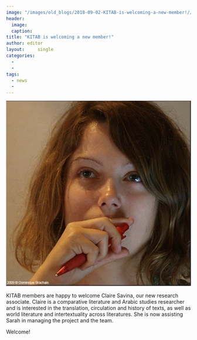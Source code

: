```yaml
---
image: "/images/old_blogs/2018-09-02-KITAB-is-welcoming-a-new-member!//media/image1.jpg"
header:
  image: 
  caption: 
title: "KITAB is welcoming a new member!"			
author: editor		
layout:		single
categories:
  - 
  - 
tags:
  - news
  - 
---
```

[![](/images/old_blogs/2018-09-02-KITAB-is-welcoming-a-new-member!//media/image1.jpg)](/images/old_blogs/2018-09-02-KITAB-is-welcoming-a-new-member!//media/image1.jpg)



KITAB members are happy to welcome Claire Savina, our new research associate. Claire is a comparative literature and Arabic studies researcher and is interested in the translation, circulation and history of texts, as well as world literature and intertextuality across literatures. She is now assisting Sarah in managing the project and the team.



Welcome!

